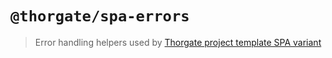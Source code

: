# `@thorgate/spa-errors`

> Error handling helpers used by [Thorgate project template SPA variant](https://gitlab.com/thorgate-public/django-project-template/tree/spa)
